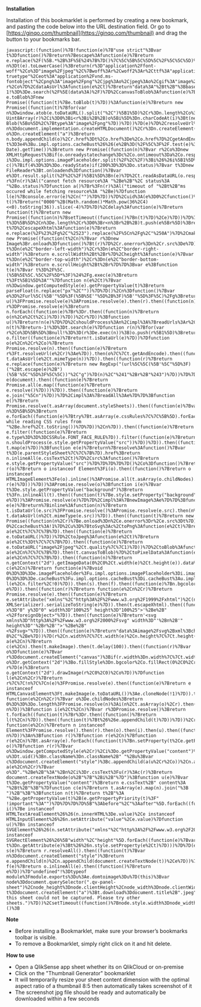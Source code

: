 
**Installation** 

Installation of this bookmarklet is performed by creating a new bookmark, and pasting the code below into  the URL destination field. Or go to [https://ginqo.com/thumbnail](https://ginqo.com/thumbnail) and drag the button to your bookmarks bar.

    javascript:(function()%7B!function(e)%7B"use strict"%3Bvar t%3Dfunction()%7Breturn%7Bescape%3Afunction(e)%7Breturn e.replace(%2F(%5B.*%2B%3F%5E%24%7B%7D()%7C%5C%5B%5C%5D%5C%2F%5C%5C%5D)%2Fg%2C"%5C%5C%241")%7D%2CparseExtension%3At%2CmimeType%3Afunction(e)%7Bvar n%3Dt(e).toLowerCase()%3Breturn(r%3D"application%2Ffont-woff"%2Co%3D"image%2Fjpeg"%2C%7Bwoff%3Ar%2Cwoff2%3Ar%2Cttf%3A"application%2Ffont-truetype"%2Ceot%3A"application%2Fvnd.ms-fontobject"%2Cpng%3A"image%2Fpng"%2Cjpg%3Ao%2Cjpeg%3Ao%2Cgif%3A"image%2Fgif"%2Ctiff%3A"image%2Ftiff"%2Csvg%3A"image%2Fsvg%2Bxml"%7D)%5Bn%5D%7C%7C""%3Bvar r%2Co%7D%2CdataAsUrl%3Afunction(e%2Ct)%7Breturn"data%3A"%2Bt%2B"%3Bbase64%2C"%2Be%7D%2CisDataUrl%3Afunction(e)%7Breturn-1!%3D%3De.search(%2F%5E(data%3A)%2F)%7D%2CcanvasToBlob%3Afunction(e)%7Breturn e.toBlob%3Fnew Promise((function(t)%7Be.toBlob(t)%7D))%3Afunction(e)%7Breturn new Promise((function(t)%7Bfor(var n%3Dwindow.atob(e.toDataURL().split("%2C")%5B1%5D)%2Cr%3Dn.length%2Co%3Dnew Uint8Array(r)%2Ci%3D0%3Bi<r%3Bi%2B%2B)o%5Bi%5D%3Dn.charCodeAt(i)%3Bt(new Blob(%5Bo%5D%2C%7Btype%3A"image%2Fpng"%7D))%7D))%7D(e)%7D%2CresolveUrl%3Afunction(e%2Ct)%7Bvar n%3Ddocument.implementation.createHTMLDocument()%2Cr%3Dn.createElement("base")%3Bn.head.appendChild(r)%3Bvar o%3Dn.createElement("a")%3Breturn n.body.appendChild(o)%2Cr.href%3Dt%2Co.href%3De%2Co.href%7D%2CgetAndEncode%3Afunction(e)%7Bvar t%3D3e4%3Bu.impl.options.cacheBust%26%26(e%2B%3D(%2F%5C%3F%2F.test(e)%3F"%26"%3A"%3F")%2B(new Date).getTime())%3Breturn new Promise((function(n)%7Bvar r%2Co%3Dnew XMLHttpRequest%3Bif(o.onreadystatechange%3Dc%2Co.ontimeout%3Da%2Co.responseType%3D"blob"%2Co.timeout%3Dt%2Co.open("GET"%2Ce%2C!0)%2Co.send()%2Cu.impl.options.imagePlaceholder)%7Bvar i%3Du.impl.options.imagePlaceholder.split(%2F%2C%2F)%3Bi%26%26i%5B1%5D%26%26(r%3Di%5B1%5D)%7Dfunction c()%7Bif(4%3D%3D%3Do.readyState)if(200%3D%3D%3Do.status)%7Bvar t%3Dnew FileReader%3Bt.onloadend%3Dfunction()%7Bvar e%3Dt.result.split(%2F%2C%2F)%5B1%5D%3Bn(e)%7D%2Ct.readAsDataURL(o.response)%7Delse r%3Fn(r)%3Al("cannot fetch resource%3A "%2Be%2B"%2C status%3A "%2Bo.status)%7Dfunction a()%7Br%3Fn(r)%3Al("timeout of "%2Bt%2B"ms occured while fetching resource%3A "%2Be)%7Dfunction l(e)%7Bconsole.error(e)%2Cn("")%7D%7D))%7D%2Cuid%3A(e%3D0%2Cfunction()%7Breturn"u"%2Bt()%2Be%2B%2B%3Bfunction t()%7Breturn("0000"%2B(Math.random()*Math.pow(36%2C4)<<0).toString(36)).slice(-4)%7D%7D)%2Cdelay%3Afunction(e)%7Breturn function(t)%7Breturn new Promise((function(n)%7BsetTimeout((function()%7Bn(t)%7D)%2Ce)%7D))%7D%7D%2CasArray%3Afunction(e)%7Bfor(var t%3D%5B%5D%2Cn%3De.length%2Cr%3D0%3Br<n%3Br%2B%2B)t.push(e%5Br%5D)%3Breturn t%7D%2CescapeXhtml%3Afunction(e)%7Breturn e.replace(%2F%23%2Fg%2C"%2523").replace(%2F%5Cn%2Fg%2C"%250A")%7D%2CmakeImage%3Afunction(e)%7Breturn new Promise((function(t%2Cn)%7Bvar r%3Dnew Image%3Br.onload%3Dfunction()%7Bt(r)%7D%2Cr.onerror%3Dn%2Cr.src%3De%7D))%7D%2Cwidth%3Afunction(e)%7Bvar t%3Dn(e%2C"border-left-width")%2Cr%3Dn(e%2C"border-right-width")%3Breturn e.scrollWidth%2Bt%2Br%7D%2Cheight%3Afunction(e)%7Bvar t%3Dn(e%2C"border-top-width")%2Cr%3Dn(e%2C"border-bottom-width")%3Breturn e.scrollHeight%2Bt%2Br%7D%7D%3Bvar e%3Bfunction t(e)%7Bvar t%3D%2F%5C.(%5B%5E%5C.%5C%2F%5D*%3F)%24%2Fg.exec(e)%3Breturn t%3Ft%5B1%5D%3A""%7Dfunction n(e%2Ct)%7Bvar n%3Dwindow.getComputedStyle(e).getPropertyValue(t)%3Breturn parseFloat(n.replace("px"%2C""))%7D%7D()%2Cn%3Dfunction()%7Bvar e%3D%2Furl%5C(%5B'"%5D%3F(%5B%5E'"%5D%2B%3F)%5B'"%5D%3F%5C)%2Fg%3Breturn%7BinlineAll%3Afunction(e%2Ct%2Ci)%7Breturn u()%3FPromise.resolve(e)%3APromise.resolve(e).then(r).then((function(n)%7Bvar r%3DPromise.resolve(e)%3Breturn n.forEach((function(e)%7Br%3Dr.then((function(n)%7Breturn o(n%2Ce%2Ct%2Ci)%7D))%7D))%2Cr%7D))%3Bfunction u()%7Breturn!n(e)%7D%7D%2CshouldProcess%3An%2Cimpl%3A%7BreadUrls%3Ar%2Cinline%3Ao%7D%7D%3Bfunction n(t)%7Breturn-1!%3D%3Dt.search(e)%7Dfunction r(n)%7Bfor(var r%2Co%3D%5B%5D%3Bnull!%3D%3D(r%3De.exec(n))%3B)o.push(r%5B1%5D)%3Breturn o.filter((function(e)%7Breturn!t.isDataUrl(e)%7D))%7Dfunction o(e%2Cn%2Cr%2Co)%7Breturn Promise.resolve(n).then((function(e)%7Breturn r%3Ft.resolveUrl(e%2Cr)%3Ae%7D)).then(o%7C%7Ct.getAndEncode).then((function(e)%7Breturn t.dataAsUrl(e%2Ct.mimeType(n))%7D)).then((function(r)%7Breturn e.replace(function(e)%7Breturn new RegExp("(url%5C%5C(%5B'%5C"%5D%3F)("%2Bt.escape(e)%2B")(%5B'%5C"%5D%3F%5C%5C))"%2C"g")%7D(n)%2C"%241"%2Br%2B"%243")%7D))%7D%7D()%2Cr%3Dfunction()%7Breturn%7BresolveAll%3Afunction()%7Breturn e(document).then((function(e)%7Breturn Promise.all(e.map((function(e)%7Breturn e.resolve()%7D)))%7D)).then((function(e)%7Breturn e.join("%5Cn")%7D))%7D%2Cimpl%3A%7BreadAll%3Ae%7D%7D%3Bfunction e()%7Breturn Promise.resolve(t.asArray(document.styleSheets)).then((function(e)%7Bvar n%3D%5B%5D%3Breturn e.forEach((function(e)%7Btry%7Bt.asArray(e.cssRules%7C%7C%5B%5D).forEach(n.push.bind(n))%7Dcatch(t)%7Bconsole.log("Error while reading CSS rules from "%2Be.href%2Ct.toString())%7D%7D))%2Cn%7D)).then((function(e)%7Breturn e.filter((function(e)%7Breturn e.type%3D%3D%3DCSSRule.FONT_FACE_RULE%7D)).filter((function(e)%7Breturn n.shouldProcess(e.style.getPropertyValue("src"))%7D))%7D)).then((function(t)%7Breturn t.map(e)%7D))%3Bfunction e(e)%7Breturn%7Bresolve%3Afunction()%7Bvar t%3D(e.parentStyleSheet%7C%7C%7B%7D).href%3Breturn n.inlineAll(e.cssText%2Ct)%7D%2Csrc%3Afunction()%7Breturn e.style.getPropertyValue("src")%7D%7D%7D%7D%7D()%2Co%3Dfunction()%7Breturn%7BinlineAll%3Afunction r(o)%7Breturn o instanceof Element%3Fi(o).then((function()%7Breturn o instanceof HTMLImageElement%3Fe(o).inline()%3APromise.all(t.asArray(o.childNodes).map((function(e)%7Breturn r(e)%7D)))%7D))%3APromise.resolve(o)%3Bfunction i(e)%7Bvar t%3De.style.getPropertyValue("background")%3Breturn t%3Fn.inlineAll(t).then((function(t)%7Be.style.setProperty("background"%2Ct%2Ce.style.getPropertyPriority("background"))%7D)).then((function()%7Breturn e%7D))%3APromise.resolve(e)%7D%7D%2Cimpl%3A%7BnewImage%3Ae%7D%7D%3Bfunction e(e)%7Breturn%7Binline%3Afunction(n)%7Breturn t.isDataUrl(e.src)%3FPromise.resolve()%3APromise.resolve(e.src).then(n%7C%7Ct.getAndEncode).then((function(n)%7Breturn t.dataAsUrl(n%2Ct.mimeType(e.src))%7D)).then((function(t)%7Breturn new Promise((function(n%2Cr)%7Be.onload%3Dn%2Ce.onerror%3Dr%2Ce.src%3Dt%7D))%7D))%7D%7D%7D%7D()%2Ci%3D%7BimagePlaceholder%3Avoid 0%2CcacheBust%3A!1%7D%2Cu%3D%7BtoSvg%3Ac%2CtoPng%3Afunction(e%2Ct)%7Breturn a(e%2Ct%7C%7C%7B%7D).then((function(e)%7Breturn e.toDataURL()%7D))%7D%2CtoJpeg%3Afunction(e%2Ct)%7Breturn a(e%2Ct%3Dt%7C%7C%7B%7D).then((function(e)%7Breturn e.toDataURL("image%2Fjpeg"%2Ct.quality%7C%7C1)%7D))%7D%2CtoBlob%3Afunction(e%2Cn)%7Breturn a(e%2Cn%7C%7C%7B%7D).then(t.canvasToBlob)%7D%2CtoPixelData%3Afunction(e%2Cn)%7Breturn a(e%2Cn%7C%7C%7B%7D).then((function(n)%7Breturn n.getContext("2d").getImageData(0%2C0%2Ct.width(e)%2Ct.height(e)).data%7D))%7D%2Cimpl%3A%7BfontFaces%3Ar%2Cimages%3Ao%2Cutil%3At%2Cinliner%3An%2Coptions%3A%7B%7D%7D%7D%3Bfunction c(e%2Cn)%7Breturn function(e)%7Bvoid 0%3D%3D%3De.imagePlaceholder%3Fu.impl.options.imagePlaceholder%3Di.imagePlaceholder%3Au.impl.options.imagePlaceholder%3De.imagePlaceholder%3Bvoid 0%3D%3D%3De.cacheBust%3Fu.impl.options.cacheBust%3Di.cacheBust%3Au.impl.options.cacheBust%3De.cacheBust%7D(n%3Dn%7C%7C%7B%7D)%2CPromise.resolve(e).then((function(e)%7Breturn l(e%2Cn.filter%2C!0)%7D)).then(s).then(f).then((function(e)%7Bn.bgcolor%26%26(e.style.backgroundColor%3Dn.bgcolor)%3Bn.width%26%26(e.style.width%3Dn.width%2B"px")%3Bn.height%26%26(e.style.height%3Dn.height%2B"px")%3Bn.style%26%26Object.keys(n.style).forEach((function(t)%7Be.style%5Bt%5D%3Dn.style%5Bt%5D%7D))%3Breturn e%7D)).then((function(r)%7Breturn function(e%2Cn%2Cr)%7Breturn Promise.resolve(e).then((function(e)%7Breturn e.setAttribute("xmlns"%2C"http%3A%2F%2Fwww.w3.org%2F1999%2Fxhtml")%2C(new XMLSerializer).serializeToString(e)%7D)).then(t.escapeXhtml).then((function(e)%7Breturn'<foreignObject x%3D"0" y%3D"0" width%3D"100%25" height%3D"100%25">'%2Be%2B"<%2FforeignObject>"%7D)).then((function(e)%7Breturn'<svg xmlns%3D"http%3A%2F%2Fwww.w3.org%2F2000%2Fsvg" width%3D"'%2Bn%2B'" height%3D"'%2Br%2B'">'%2Be%2B"<%2Fsvg>"%7D)).then((function(e)%7Breturn"data%3Aimage%2Fsvg%2Bxml%3Bcharset%3Dutf-8%2C"%2Be%7D))%7D(r%2Cn.width%7C%7Ct.width(e)%2Cn.height%7C%7Ct.height(e))%7D))%7Dfunction a(e%2Cn)%7Breturn c(e%2Cn).then(t.makeImage).then(t.delay(100)).then((function(r)%7Bvar o%3Dfunction(e)%7Bvar r%3Ddocument.createElement("canvas")%3Bif(r.width%3Dn.width%7C%7Ct.width(e)%2Cr.height%3Dn.height%7C%7Ct.height(e)%2Cn.bgcolor)%7Bvar o%3Dr.getContext("2d")%3Bo.fillStyle%3Dn.bgcolor%2Co.fillRect(0%2C0%2Cr.width%2Cr.height)%7Dreturn r%7D(e)%3Breturn o.getContext("2d").drawImage(r%2C0%2C0)%2Co%7D))%7Dfunction l(e%2Cn%2Cr)%7Breturn r%7C%7C!n%7C%7Cn(e)%3FPromise.resolve(e).then((function(e)%7Breturn e instanceof HTMLCanvasElement%3Ft.makeImage(e.toDataURL())%3Ae.cloneNode(!1)%7D)).then((function(r)%7Breturn function(e%2Cn%2Cr)%7Bvar o%3De.childNodes%3Breturn 0%3D%3D%3Do.length%3FPromise.resolve(n)%3Ai(n%2Ct.asArray(o)%2Cr).then((function()%7Breturn n%7D))%3Bfunction i(e%2Ct%2Cn)%7Bvar r%3DPromise.resolve()%3Breturn t.forEach((function(t)%7Br%3Dr.then((function()%7Breturn l(t%2Cn)%7D)).then((function(t)%7Bt%26%26e.appendChild(t)%7D))%7D))%2Cr%7D%7D(e%2Cr%2Cn)%7D)).then((function(n)%7Breturn function(e%2Cn)%7Breturn n instanceof Element%3FPromise.resolve().then(r).then(o).then(i).then(u).then((function()%7Breturn n%7D))%3An%3Bfunction r()%7Bfunction r(e%2Cn)%7Bfunction r(e%2Cn)%7Bt.asArray(e).forEach((function(t)%7Bn.setProperty(t%2Ce.getPropertyValue(t)%2Ce.getPropertyPriority(t))%7D))%7De.cssText%3Fn.cssText%3De.cssText%3Ar(e%2Cn)%7Dr(window.getComputedStyle(e)%2Cn.style)%7Dfunction o()%7Bfunction r(r)%7Bvar o%3Dwindow.getComputedStyle(e%2Cr)%2Ci%3Do.getPropertyValue("content")%3Bif(""!%3D%3Di%26%26"none"!%3D%3Di)%7Bvar u%3Dt.uid()%3Bn.className%3Dn.className%2B" "%2Bu%3Bvar c%3Ddocument.createElement("style")%3Bc.appendChild(a(u%2Cr%2Co))%2Cn.appendChild(c)%7Dfunction a(e%2Cn%2Cr)%7Bvar o%3D"."%2Be%2B"%3A"%2Bn%2Ci%3Dr.cssText%3Fu(r)%3Ac(r)%3Breturn document.createTextNode(o%2B"%7B"%2Bi%2B"%7D")%3Bfunction u(e)%7Bvar t%3De.getPropertyValue("content")%3Breturn e.cssText%2B" content%3A "%2Bt%2B"%3B"%7Dfunction c(e)%7Breturn t.asArray(e).map(n).join("%3B ")%2B"%3B"%3Bfunction n(t)%7Breturn t%2B"%3A "%2Be.getPropertyValue(t)%2B(e.getPropertyPriority(t)%3F" !important"%3A"")%7D%7D%7D%7D%5B"%3Abefore"%2C"%3Aafter"%5D.forEach((function(e)%7Br(e)%7D))%7Dfunction i()%7Be instanceof HTMLTextAreaElement%26%26(n.innerHTML%3De.value)%2Ce instanceof HTMLInputElement%26%26n.setAttribute("value"%2Ce.value)%7Dfunction u()%7Bn instanceof SVGElement%26%26(n.setAttribute("xmlns"%2C"http%3A%2F%2Fwww.w3.org%2F2000%2Fsvg")%2Cn instanceof SVGRectElement%26%26%5B"width"%2C"height"%5D.forEach((function(e)%7Bvar t%3Dn.getAttribute(e)%3Bt%26%26n.style.setProperty(e%2Ct)%7D)))%7D%7D(e%2Cn)%7D))%3APromise.resolve()%7Dfunction s(e)%7Breturn r.resolveAll().then((function(t)%7Bvar n%3Ddocument.createElement("style")%3Breturn e.appendChild(n)%2Cn.appendChild(document.createTextNode(t))%2Ce%7D))%7Dfunction f(e)%7Breturn o.inlineAll(e).then((function()%7Breturn e%7D))%7D"undefined"!%3Dtypeof module%3Fmodule.exports%3Du%3Ae.domtoimage%3Du%7D(this)%3Bvar node%3Ddocument.querySelector(".qv-panel-sheet")%2Cnode_height%3Dnode.clientHeight%2Cnode_width%3Dnode.clientWidth%2CaspectRatio%3D1.6%3Bnode.style.width%3Dnode_height*aspectRatio%2B"px"%2Cdomtoimage.toJpeg(node%2C%7Bquality%3A.95%2Cwidth%3Anode_height*aspectRatio%2Cheight%3Anode_height%7D).then((function(e)%7Bvar t%3Ddocument.createElement("a")%3Bt.download%3Ddocument.title%2B".jpeg"%2Ct.href%3De%2Ct.click()%2Ct.remove()%7D)).catch((e%3D>%7Bconsole.log(e)%2Calert("Sorry%2C this sheet could not be captured. Please try other sheets.")%7D))%2CsetTimeout((function()%7Bnode.style.width%3Dnode_width%2B"px"%2Cnode.style.width%3Dnull%7D)%2C3e3)%3B%7D)()%3B

**Note**  
-   Before installing a Bookmarklet, make sure your browser’s bookmarks toolbar is visible.
-   To remove a Bookmarklet, simply right click on it and hit delete.

**How to use**
-   Open a QlikSense app sheet whether its on QlikCloud or on-premise
-   Click on the "Thumbnail Generator" bookmarklet
-   It will temporarily resize your sheet content dimension with the optimal aspect ratio of a thumbnail 8:5 then automatically takes screenshot of it
-   The screenshot jpg  file should be ready and automatically be downloaded within a few seconds

